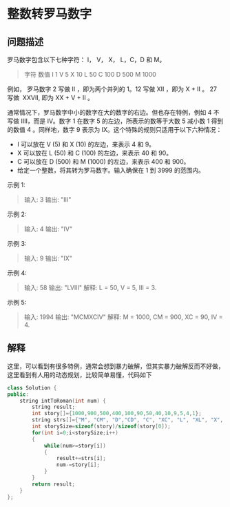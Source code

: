 
# 整数转罗马数字
## 问题描述
罗马数字包含以下七种字符： I， V， X， L，C，D 和 M。

> 字符          数值
I             1
V             5
X             10
L             50
C             100
D             500
M             1000

例如， 罗马数字 2 写做 II ，即为两个并列的 1。12 写做 XII ，即为 X + II 。 27 写做  XXVII, 即为 XX + V + II 。

通常情况下，罗马数字中小的数字在大的数字的右边。但也存在特例，例如 4 不写做 IIII，而是 IV。数字 1 在数字 5 的左边，所表示的数等于大数 5 减小数 1 得到的数值 4 。同样地，数字 9 表示为 IX。这个特殊的规则只适用于以下六种情况：

- I 可以放在 V (5) 和 X (10) 的左边，来表示 4 和 9。
- X 可以放在 L (50) 和 C (100) 的左边，来表示 40 和 90。 
- C 可以放在 D (500) 和 M (1000) 的左边，来表示 400 和 900。
- 给定一个整数，将其转为罗马数字。输入确保在 1 到 3999 的范围内。

示例 1:

> 输入: 3
输出: "III"

示例 2:

> 输入: 4
输出: "IV"

示例 3:

> 输入: 9
输出: "IX"

示例 4:

> 输入: 58
输出: "LVIII"
解释: L = 50, V = 5, III = 3.

示例 5:

> 输入: 1994
输出: "MCMXCIV"
解释: M = 1000, CM = 900, XC = 90, IV = 4.

## 解释
这里，可以看到有很多特例，通常会想到暴力破解，但其实暴力破解反而不好做，这里看到有人用的动态规划，比较简单易懂，代码如下
```cpp
class Solution {
public:
    string intToRoman(int num) {
        string result;
        int story[]={1000,900,500,400,100,90,50,40,10,9,5,4,1};
        string strs[]={"M", "CM", "D","CD", "C", "XC", "L", "XL", "X", "IX", "V", "IV", "I"};
        int storySize=sizeof(story)/sizeof(story[0]);
        for(int i=0;i<storySize;i++)
        {
            while(num>=story[i])
            {
                result+=strs[i];
                num-=story[i];
            }
        }
        return result;
    }
};
```
